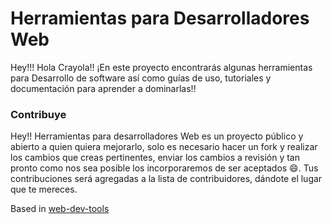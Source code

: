 # Herramientas para Desarrolladores Web

Hey!!! Hola Crayola!! ¡En este proyecto encontrarás algunas herramientas para Desarrollo de software así como guías de uso, tutoriales y documentación para aprender a dominarlas!!

### Contribuye

Hey!! Herramientas para desarrolladores Web es un proyecto público y abierto a quien quiera mejorarlo, solo es necesario hacer un fork y realizar los cambios que creas pertinentes, enviar los cambios a revisión y tan pronto como nos sea posible los incorporaremos de ser aceptados 😄. Tus contribuciones será agregadas a la lista de contribuidores, dándote el lugar que te mereces.

Based in [web-dev-tools](https://github.com/SLC-JS-Learners/web-dev-tools)
